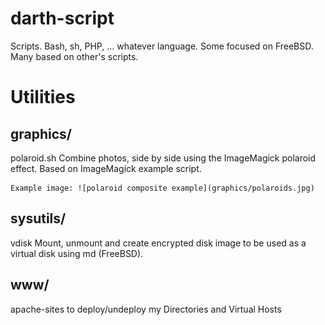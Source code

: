 # darth-script
Scripts. Bash, sh, PHP, ... whatever language. Some focused on FreeBSD. Many based on other's scripts.

# Utilities

## graphics/

polaroid.sh		Combine photos, side by side using the ImageMagick polaroid effect. Based on ImageMagick example script.

	Example image: ![polaroid composite example](graphics/polaroids.jpg)


## sysutils/

vdisk			Mount, unmount and create encrypted disk image to be used as a virtual disk using md (FreeBSD).

## www/

apache-sites	to deploy/undeploy my Directories and Virtual Hosts
